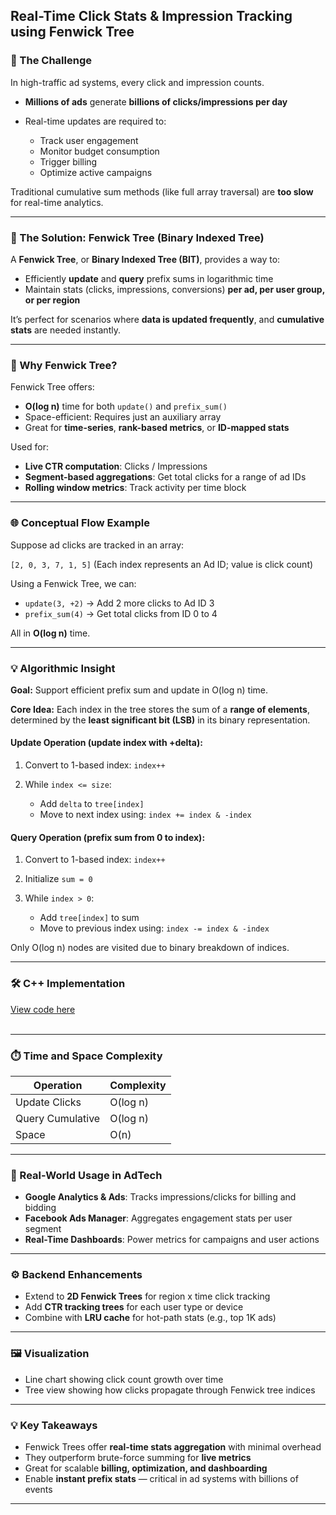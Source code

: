 

##  Real-Time Click Stats & Impression Tracking using Fenwick Tree

### **🎯 The Challenge**

In high-traffic ad systems, every click and impression counts.

* **Millions of ads** generate **billions of clicks/impressions per day**
* Real-time updates are required to:

  * Track user engagement
  * Monitor budget consumption
  * Trigger billing
  * Optimize active campaigns

Traditional cumulative sum methods (like full array traversal) are **too slow** for real-time analytics.

---

### **🚀 The Solution: Fenwick Tree (Binary Indexed Tree)**

A **Fenwick Tree**, or **Binary Indexed Tree (BIT)**, provides a way to:

* Efficiently **update** and **query** prefix sums in logarithmic time
* Maintain stats (clicks, impressions, conversions) **per ad, per user group, or per region**

It’s perfect for scenarios where **data is updated frequently**, and **cumulative stats** are needed instantly.

---

### **🧠 Why Fenwick Tree?**

Fenwick Tree offers:

* **O(log n)** time for both `update()` and `prefix_sum()`
* Space-efficient: Requires just an auxiliary array
* Great for **time-series**, **rank-based metrics**, or **ID-mapped stats**

Used for:

* **Live CTR computation**: Clicks / Impressions
* **Segment-based aggregations**: Get total clicks for a range of ad IDs
* **Rolling window metrics**: Track activity per time block

---

### **🌐 Conceptual Flow Example**

Suppose ad clicks are tracked in an array:

`[2, 0, 3, 7, 1, 5]`
(Each index represents an Ad ID; value is click count)

Using a Fenwick Tree, we can:

* `update(3, +2)` → Add 2 more clicks to Ad ID 3
* `prefix_sum(4)` → Get total clicks from ID 0 to 4

All in **O(log n)** time.

---



### **💡 Algorithmic Insight**

**Goal:** Support efficient prefix sum and update in O(log n) time.

**Core Idea:**
Each index in the tree stores the sum of a **range of elements**, determined by the **least significant bit (LSB)** in its binary representation.

#### **Update Operation (update index with +delta):**

1. Convert to 1-based index: `index++`
2. While `index <= size`:

   * Add `delta` to `tree[index]`
   * Move to next index using: `index += index & -index`

#### **Query Operation (prefix sum from 0 to index):**

1. Convert to 1-based index: `index++`
2. Initialize `sum = 0`
3. While `index > 0`:

   * Add `tree[index]` to sum
   * Move to previous index using: `index -= index & -index`

Only O(log n) nodes are visited due to binary breakdown of indices.

---

### 🛠 C++ Implementation
[View code here](https://github.com/bhumikanaik126/APS-Portfolio/blob/main/codes/b7.cpp)<br><br>

---

### **⏱️ Time and Space Complexity**

| Operation        | Complexity |
| ---------------- | ---------- |
| Update Clicks    | O(log n)   |
| Query Cumulative | O(log n)   |
| Space            | O(n)       |

---

### **🧪 Real-World Usage in AdTech**

* **Google Analytics & Ads**: Tracks impressions/clicks for billing and bidding
* **Facebook Ads Manager**: Aggregates engagement stats per user segment
* **Real-Time Dashboards**: Power metrics for campaigns and user actions

---

### **⚙️ Backend Enhancements**

* Extend to **2D Fenwick Trees** for region x time click tracking
* Add **CTR tracking trees** for each user type or device
* Combine with **LRU cache** for hot-path stats (e.g., top 1K ads)

---

### **🖼️ Visualization**

* Line chart showing click count growth over time
* Tree view showing how clicks propagate through Fenwick tree indices

---

### **💡 Key Takeaways**

* Fenwick Trees offer **real-time stats aggregation** with minimal overhead
* They outperform brute-force summing for **live metrics**
* Great for scalable **billing, optimization, and dashboarding**
* Enable **instant prefix stats** — critical in ad systems with billions of events

---
